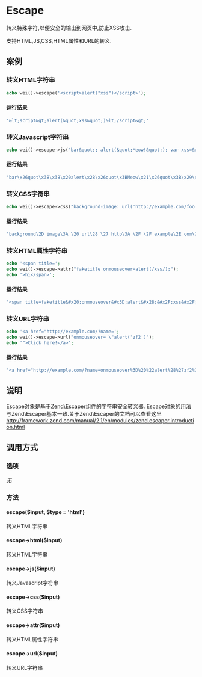 Escape
======

转义特殊字符,以便安全的输出到网页中,防止XSS攻击.

支持HTML,JS,CSS,HTML属性和URL的转义.

案例
----

### 转义HTML字符串

```php
echo wei()->escape('<script>alert("xss")</script>');
```

#### 运行结果

```php
'&lt;script&gt;alert(&quot;xss&quot;)&lt;/script&gt;'
```

### 转义Javascript字符串

```php
echo wei()->escape->js('bar&quot;; alert(&quot;Meow!&quot;); var xss=&quot;true');
```

#### 运行结果

```php
'bar\x26quot\x3B\x3B\x20alert\x28\x26quot\x3BMeow\x21\x26quot\x3B\x29\x3B\x20var\x20xss\x3D\x26quot\x3Btrue'
```

### 转义CSS字符串

```php
echo wei()->escape->css("background-image: url('http://example.com/foo.jpg?</style><script>alert(1)</script>');");
```

#### 运行结果

```php
'background\2D image\3A \20 url\28 \27 http\3A \2F \2F example\2E com\2F foo\2E jpg\3F \3C \2F style\3E \3C script\3E alert\28 1\29 \3C \2F script\3E \27 \29 \3B '
```

### 转义HTML属性字符串

```php
echo '<span title=';
echo wei()->escape->attr("faketitle onmouseover=alert(/xss/);");
echo '>hi</span>';
```

#### 运行结果

```php
'<span title=faketitle&#x20;onmouseover&#x3D;alert&#x28;&#x2F;xss&#x2F;&#x29;&#x3B;>hi</span>'
```

### 转义URL字符串

```php
echo '<a href="http://example.com/?name=';
echo wei()->escape->url("onmouseover= \"alert('zf2')");
echo '">Click here!</a>';
```

#### 运行结果

```php
'<a href="http://example.com/?name=onmouseover%3D%20%22alert%28%27zf2%27%29">Click here!</a>'
```

说明
----

Escape对象是基于[Zend\Escaper](https://github.com/zendframework/zf2/tree/master/library/Zend/Escaper)组件的字符串安全转义器.
Escape对象的用法与Zend\Escaper基本一致.关于Zend\Escaper的文档可以查看这里
http://framework.zend.com/manual/2.1/en/modules/zend.escaper.introduction.html

调用方式
--------

### 选项

*无*

### 方法

#### escape($input, $type = 'html')
转义HTML字符串

#### escape->html($input)
转义HTML字符串

#### escape->js($input)
转义Javascript字符串

#### escape->css($input)
转义CSS字符串

#### escape->attr($input)
转义HTML属性字符串

#### escape->url($input)
转义URL字符串
